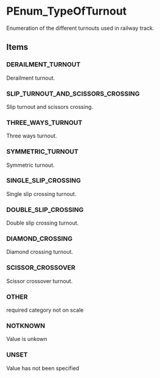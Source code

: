 # PEnum_TypeOfTurnout

Enumeration of the different turnouts used in railway track.

## Items

### DERAILMENT_TURNOUT
Derailment turnout.

### SLIP_TURNOUT_AND_SCISSORS_CROSSING
Slip turnout and scissors crossing.

### THREE_WAYS_TURNOUT
Three ways turnout.

### SYMMETRIC_TURNOUT
Symmetric turnout.

### SINGLE_SLIP_CROSSING
Single slip crossing turnout.

### DOUBLE_SLIP_CROSSING
Double slip crossing turnout.

### DIAMOND_CROSSING
Diamond crossing turnout.

### SCISSOR_CROSSOVER
Scissor crossover turnout.

### OTHER
required category not on scale

### NOTKNOWN
Value is unkown

### UNSET
Value has not been specified
